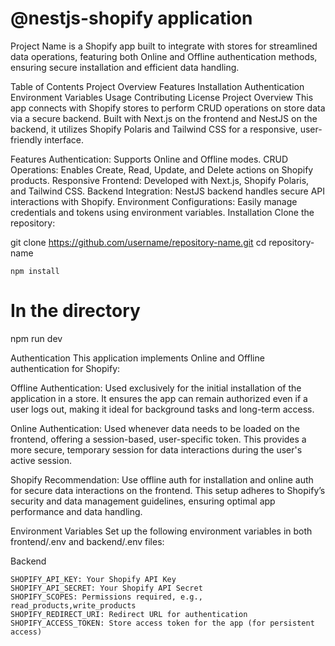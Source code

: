 # @nestjs-shopify application
Project Name is a Shopify app built to integrate with stores for streamlined data operations, featuring both Online and Offline authentication methods, ensuring secure installation and efficient data handling.

Table of Contents
Project Overview
Features
Installation
Authentication
Environment Variables
Usage
Contributing
License
Project Overview
This app connects with Shopify stores to perform CRUD operations on store data via a secure backend. Built with Next.js on the frontend and NestJS on the backend, it utilizes Shopify Polaris and Tailwind CSS for a responsive, user-friendly interface.

Features
Authentication: Supports Online and Offline modes.
CRUD Operations: Enables Create, Read, Update, and Delete actions on Shopify products.
Responsive Frontend: Developed with Next.js, Shopify Polaris, and Tailwind CSS.
Backend Integration: NestJS backend handles secure API interactions with Shopify.
Environment Configurations: Easily manage credentials and tokens using environment variables.
Installation
Clone the repository:

git clone https://github.com/username/repository-name.git
cd repository-name

```
npm install
```

# In the directory
npm run dev

Authentication
This application implements Online and Offline authentication for Shopify:

Offline Authentication: Used exclusively for the initial installation of the application in a store. It ensures the app can remain authorized even if a user logs out, making it ideal for background tasks and long-term access.

Online Authentication: Used whenever data needs to be loaded on the frontend, offering a session-based, user-specific token. This provides a more secure, temporary session for data interactions during the user's active session.

Shopify Recommendation: Use offline auth for installation and online auth for secure data interactions on the frontend. This setup adheres to Shopify’s security and data management guidelines, ensuring optimal app performance and data handling.

Environment Variables
Set up the following environment variables in both frontend/.env and backend/.env files:

Backend
```
SHOPIFY_API_KEY: Your Shopify API Key
SHOPIFY_API_SECRET: Your Shopify API Secret
SHOPIFY_SCOPES: Permissions required, e.g., read_products,write_products
SHOPIFY_REDIRECT_URI: Redirect URL for authentication
SHOPIFY_ACCESS_TOKEN: Store access token for the app (for persistent access)

```